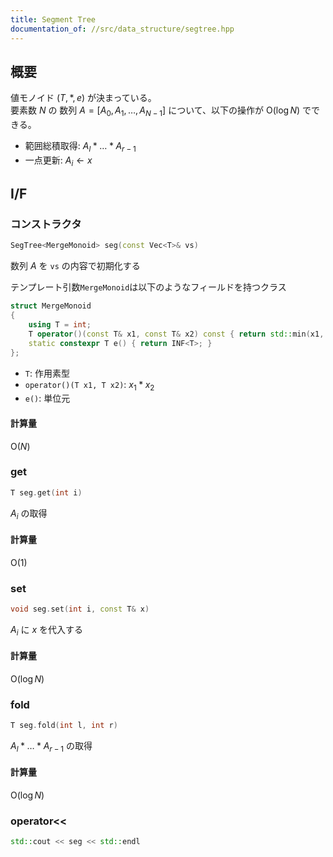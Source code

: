 ```yaml
---
title: Segment Tree
documentation_of: //src/data_structure/segtree.hpp
---
```


## 概要

値モノイド $(T, \ast, e)$ が決まっている。  
要素数 $N$ の 数列 $A = \lbrack A _ 0, A _ 1, \dots , A _ {N-1}\rbrack$ について、以下の操作が $\mathrm{O}(\log N)$ でできる。

- 範囲総積取得: $A _ l \ast \dots \ast A _ {r-1}$
- 一点更新: $A _ i \leftarrow x$


## I/F

### コンストラクタ

```cpp
SegTree<MergeMonoid> seg(const Vec<T>& vs)
```

数列 $A$ を `vs` の内容で初期化する

テンプレート引数`MergeMonoid`は以下のようなフィールドを持つクラス

```cpp
struct MergeMonoid
{
    using T = int;
    T operator()(const T& x1, const T& x2) const { return std::min(x1, x2); }
    static constexpr T e() { return INF<T>; }
};
```

- `T`: 作用素型
- `operator()(T x1, T x2)`: $x _ 1 \ast x _ 2$ 
- `e()`: 単位元

#### 計算量

$\mathrm{O}(N)$

### get

```cpp
T seg.get(int i)
```

$A _ i$ の取得

#### 計算量

$\mathrm{O}(1)$

### set

```cpp
void seg.set(int i, const T& x)
```

$A _ i$ に $x$ を代入する

#### 計算量

$\mathrm{O}(\log N)$

### fold

```cpp
T seg.fold(int l, int r)
```

$A _ l \ast \dots \ast A _ {r-1}$ の取得

#### 計算量

$\mathrm{O}(\log N)$

### operator<<

```cpp
std::cout << seg << std::endl
```
